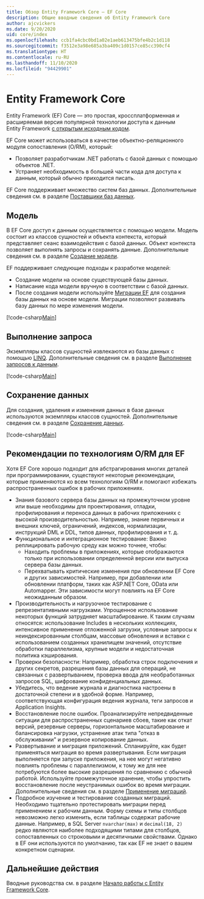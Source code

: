 ```yaml
---
title: Обзор Entity Framework Core — EF Core
description: Общие вводные сведения об Entity Framework Core
author: ajcvickers
ms.date: 9/20/2020
uid: core/index
ms.openlocfilehash: ccb1fa4cbc0bd1a02e1aeb613475bfe4b2c1d118
ms.sourcegitcommit: f3512e3a98e685a3ba409c1d0157ce85cc390cf4
ms.translationtype: HT
ms.contentlocale: ru-RU
ms.lasthandoff: 11/10/2020
ms.locfileid: "94429901"
---
```

# <a name="entity-framework-core"></a>Entity Framework Core

Entity Framework (EF) Core — это простая, кроссплатформенная и расширяемая версия популярной технологии доступа к данным Entity Framework [с открытым исходным кодом](https://github.com/dotnet/efcore).

EF Core может использоваться в качестве объектно-реляционного модуля сопоставления (O/RM), который:

* Позволяет разработчикам .NET работать с базой данных с помощью объектов .NET.
* Устраняет необходимость в большей части кода для доступа к данным, который обычно приходится писать.

EF Core поддерживает множество систем баз данных. Дополнительные сведения см. в разделе [Поставщики баз данных](xref:core/providers/index).

## <a name="the-model"></a>Модель

В EF Core доступ к данным осуществляется с помощью модели. Модель состоит из классов сущностей и объекта контекста, который представляет сеанс взаимодействия с базой данных. Объект контекста позволяет выполнять запросы и сохранять данные. Дополнительные сведения см. в разделе [Создание модели](xref:core/modeling/index).

EF поддерживает следующие подходы к разработке моделей:

* Создание модели на основе существующей базы данных.
* Написание кода модели вручную в соответствии с базой данных.
* После создания модели используйте [Миграции EF](xref:core/managing-schemas/migrations/index) для создания базы данных на основе модели. Миграции позволяют развивать базу данных по мере изменения модели.

[!code-csharp[Main](../../samples/core/Intro/Model.cs)]

## <a name="querying"></a>Выполнение запроса

Экземпляры классов сущностей извлекаются из базы данных с помощью [LINQ](/dotnet/csharp/programming-guide/concepts/linq/). Дополнительные сведения см. в разделе [Выполнение запросов к данным](xref:core/querying/index).

[!code-csharp[Main](../../samples/core/Intro/Program.cs#Querying)]

## <a name="saving-data"></a>Сохранение данных

Для создания, удаления и изменения данных в базе данных используются экземпляры классов сущностей. Дополнительные сведения см. в разделе [Сохранение данных](xref:core/saving/index).

[!code-csharp[Main](../../samples/core/Intro/Program.cs#SavingData)]

## <a name="ef-orm-considerations"></a>Рекомендации по технологиям O/RM для EF

Хотя EF Core хорошо подходит для абстрагирования многих деталей при программировании, существуют некоторые рекомендации, которые применяются ко всем технологиям O/RM и помогают избежать распространенных ошибок в рабочих приложениях.

* Знания базового сервера базы данных на промежуточном уровне или выше необходимы для проектирования, отладки, профилирования и переноса данных в рабочих приложениях с высокой производительностью. Например, знание первичных и внешних ключей, ограничений, индексов, нормализации, инструкций DML и DDL, типов данных, профилирования и т. д.
* Функциональное и интеграционное тестирование:  Важно реплицировать рабочую среду как можно точнее, чтобы:
  * Находить проблемы в приложениях, которые отображаются только при использовании определенной версии или выпуска сервера базы данных.
  * Перехватывать критические изменения при обновлении EF Core и других зависимостей. Например, при добавлении или обновлении платформ, таких как ASP.NET Core, OData или Automapper. Эти зависимости могут повлиять на EF Core неожиданным образом.
* Производительность и нагрузочное тестирование с репрезентативными нагрузками. Упрощенное использование некоторых функций затрудняет масштабирование. К таким случаям относятся: использование Includes в нескольких коллекциях, интенсивное применение отложенной загрузки, условные запросы к неиндексированным столбцам, массовые обновления и вставки с использованием созданных хранилищем значений, отсутствие обработки параллелизма, крупные модели и недостаточная политика кэширования.
* Проверки безопасности: Например, обработка строк подключения и других секретов, разрешения базы данных для операций, не связанных с развертыванием, проверка ввода для необработанных запросов SQL, шифрование конфиденциальных данных.
* Убедитесь, что ведение журнала и диагностика настроены в достаточной степени и в удобной форме. Например, соответствующая конфигурация ведения журнала, теги запросов и Application Insights.
* Восстановление после ошибок. Проанализируйте непредвиденные ситуации для распространенных сценариев сбоев, такие как откат версий, резервные серверы, горизонтальное масштабирование и балансировка нагрузки, устранение атак типа "отказ в обслуживании" и резервное копирование данных.
* Развертывание и миграция приложений. Спланируйте, как будет применяться миграция во время развертывания. Если миграция выполняется при запуске приложения, на нее могут негативно повлиять проблемы с параллелизмом, к тому же для нее потребуются более высокие разрешения по сравнению с обычной работой. Используйте промежуточное хранение, чтобы упростить восстановление после неустранимых ошибок во время миграции. Дополнительные сведения см. в разделе [Применение миграций](xref:core/managing-schemas/migrations/applying).
* Подробное изучение и тестирование созданных миграций. Необходимо тщательно протестировать миграции перед применением к рабочим данным. Форму схемы и типы столбцов невозможно легко изменить, если таблицы содержат рабочие данные. Например, в SQL Server `nvarchar(max)` и `decimal(18, 2)` редко являются наиболее подходящими типами для столбцов, сопоставленных со строковыми и десятичными свойствами. Однако в EF они используются по умолчанию, так как EF не знает о вашем конкретном сценарии.

## <a name="next-steps"></a>Дальнейшие действия

Вводные руководства см. в разделе [Начало работы с Entity Framework Core](xref:core/get-started/overview/first-app).
